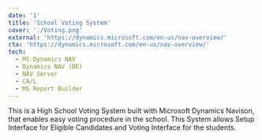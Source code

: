 ```yaml
---
date: '1'
title: 'School Voting System'
cover: './Voting.png'
external: 'https://dynamics.microsoft.com/en-us/nav-overview/'
cta: 'https://dynamics.microsoft.com/en-us/nav-overview/'
tech:
  - MS Dynamics NAV
  - Dynamics NAV (DE)
  - NAV Server
  - CA/L 
  - MS Report Builder
---
```


This is a High School Voting System built with Microsoft Dynamics Navison, that enables easy voting procedure in the school. This System allows Setup Interface for Eligible Candidates and Voting Interface for the students. 

